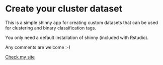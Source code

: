 # Create your cluster dataset

This is a simple shinny app for creating custom datasets that
can be used for clustering and binary classification tags.

You only need a default installation of shinny (included with Rstudio).

Any comments are welcome :-)

[Check my site](https://davidrmh.github.io/)
